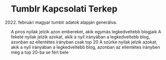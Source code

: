 Tumblr Kapcsolati Terkep
========================

2022. februári magyar tumblr adatok alapján generálva.

A piros nyilak jelzik azon embereket, akik egymás legkedveltebb blogjaik
A fekete nyilak jelzik azokat, akik a nyíl irányában a legkedveltebb blog, azonban az ellentétes irányban csak top 20
A szürke nyilak jelzik azokat, akik a nyíl irányában a legkedveltebb blog, azonban az ellentétes irányben még a top 20-ba se fért bele
